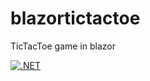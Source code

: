 # blazortictactoe
TicTacToe game in blazor

[![.NET](https://github.com/alainranger/blazortictactoe/actions/workflows/dotnet.yml/badge.svg?branch=main)](https://github.com/alainranger/blazortictactoe/actions/workflows/dotnet.yml)
